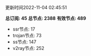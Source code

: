 更新时间2022-11-04 02:45:51

**总订阅: 45**
**总节点: 2388**
**有效节点: 489**
- ssr节点: 17
- trojan节点: 73
- ss节点: 147
- v2ray节点: 252
